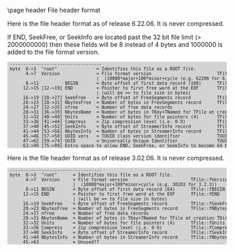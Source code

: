 \page header File header format

 Here is the file header format as of release 6.22.06.  It is never compressed.

 If END, SeekFree, or SeekInfo are located past the 32 bit file limit (> 2000000000)
 then these fields will be 8 instead of 4 bytes and 1000000 is added to the file format version.

<div style="background-color: lightgrey; font-size: small;"><pre>
 -----------------------------------
 byte  0->3  "root"               = Identifies this file as a ROOT file.
       4->7  Version              = File format version                         TFile::fVersion
                                  |  (10000*major+100*minor+cycle (e.g. 62206 for 6.22.06))
       8->11          BEGIN       = Byte offset of first data record (100)      TFile::fBEGIN
      12->15 [12->19] END         = Pointer to first free word at the EOF       TFile::fEND
                                  | (will be == to file size in bytes)
      16->19 [20->27] SeekFree    = Byte offset of FreeSegments record          TFile::fSeekFree
      20->23 [28->31] NbytesFree  = Number of bytes in FreeSegments record      TFile::fNBytesFree
      24->27 [32->35] nfree       = Number of free data records
      28->31 [36->39] NbytesName  = Number of bytes in TKey+TNamed for TFile at creation TDirectory::fNbytesName
      32->32 [40->40] Units       = Number of bytes for file pointers (4)       TFile::fUnits
      33->36 [41->44] Compress    = Zip compression level (i.e. 0-9)            TFile::fCompress
      37->40 [45->52] SeekInfo    = Byte offset of StreamerInfo record          TFile::fSeekInfo
      41->44 [53->56] NbytesInfo  = Number of bytes in StreamerInfo record      TFile::fNbytesInfo
      45->46 [57->58] UUID vers   = TUUID class version identifier              TUUID::Class_Version()
      47->62 [59->74] UUID        = Universally Unique Identifier               TUUID::fTimeLow through fNode[6]
      63->99 [75->99] Extra space to allow END, SeekFree, or SeekInfo to become 64 bit without moving this header
</pre></div>

 Here is the file header format as of release 3.02.06.  It is never compressed.

<div style="background-color: lightgrey; font-size: small;"><pre>
 -----------------------------------
 byte  0->3  "root"      = Identifies this file as a ROOT file.
       4->7  Version     = File format version                        TFile::fVersion
                         |  (10000*major+100*minor+cycle (e.g. 30203 for 3.2.3))
       8->11 BEGIN       = Byte offset of first data record (64)      TFile::fBEGIN
      12->15 END         = Pointer to first free word at the EOF      TFile::fEND
                         | (will be == to file size in bytes)
      16->19 SeekFree    = Byte offset of FreeSegments record         TFile::fSeekFree
      20->23 NbytesFree  = Number of bytes in FreeSegments record     TFile::fNBytesFree
      24->27 nfree       = Number of free data records
      28->31 NbytesName  = Number of bytes in TKey+TNamed for TFile at creation TDirectory::fNbytesName
      32->32 Units       = Number of bytes for file pointers (4)      TFile::fUnits
      33->36 Compress    = Zip compression level (i.e. 0-9)           TFile::fCompress
      37->40 SeekInfo    = Byte offset of StreamerInfo record         TFile::fSeekInfo
      41->44 NbytesInfo  = Number of bytes in StreamerInfo record     TFile::fNbytesInfo
      45->63             = Unused??
</pre></div>